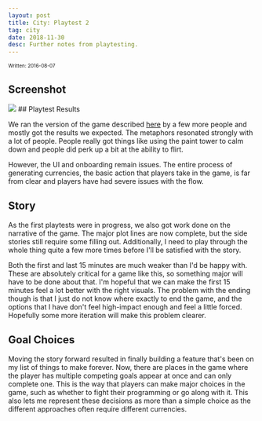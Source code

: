 ```yaml
---
layout: post
title: City: Playtest 2
tag: city
date: 2018-11-30
desc: Further notes from playtesting.
---
```


<p style="font-size:10px">Written: 2016-08-07

## Screenshot
<img src="/blogImages/SS_2016-08-07_01.png" />
## Playtest Results

We ran the version of the game described [here](/blog/city/playtest1) by a few more people and mostly got the results we expected. The metaphors resonated strongly with a lot of people. People really got things like using the paint tower to calm down and people did perk up a bit at the ability to flirt.


However, the UI and onboarding remain issues. The entire process of generating currencies, the basic action that players take in the game, is far from clear and players have had severe issues with the flow.

## Story

As the first playtests were in progress, we also got work done on the narrative of the game. The major plot lines are now complete, but the side stories still require some filling out. Additionally, I need to play through the whole thing quite a few more times before I'll be satisfied with the story.


Both the first and last 15 minutes are much weaker than I'd be happy with. These are absolutely critical for a game like this, so something major will have to be done about that. I'm hopeful that we can make the first 15 minutes feel a lot better with the right visuals. The problem with the ending though is that I just do not know where exactly to end the game, and the options that I have don't feel high-impact enough and feel a little forced. Hopefully some more iteration will make this problem clearer.

## Goal Choices

Moving the story forward resulted in finally building a feature that's been on my list of things to make forever. Now, there are places in the game where the player has multiple competing goals appear at once and can only complete one. This is the way that players can make major choices in the game, such as whether to fight their programming or go along with it. This also lets me represent these decisions as more than a simple choice as the different approaches often require different currencies.

